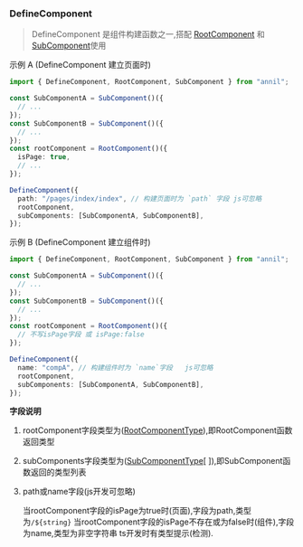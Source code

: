 ### DefineComponent

> DefineComponent 是组件构建函数之一,搭配 [RootComponent](./RootComponent.md) 和 [SubComponent](./SubComponent.md)使用

示例 A (DefineComponent 建立页面时)

```ts
import { DefineComponent, RootComponent, SubComponent } from "annil";

const SubComponentA = SubComponent()({
  // ...
});
const SubComponentB = SubComponent()({
  // ...
});
const rootComponent = RootComponent()({
  isPage: true,
  // ...
});

DefineComponent({
  path: "/pages/index/index", // 构建页面时为 `path` 字段 js可忽略
  rootComponent,
  subComponents: [SubComponentA, SubComponentB],
});
```

示例 B (DefineComponent 建立组件时)

```ts
import { DefineComponent, RootComponent, SubComponent } from "annil";

const SubComponentA = SubComponent()({
  // ...
});
const SubComponentB = SubComponent()({
  // ...
});
const rootComponent = RootComponent()({
  // 不写isPage字段 或 isPage:false
});

DefineComponent({
  name: "compA", // 构建组件时为 `name`字段   js可忽略
  rootComponent,
  subComponents: [SubComponentA, SubComponentB],
});
```

**字段说明**

1. rootComponent字段类型为([RootComponentType](../../src\api\RootComponent\RootComponentType.ts)),即RootComponent函数返回类型

2. subComponents字段类型为([SubComponentType](../../src\api\SubComponent\SubComponentType.ts)[ ]),即SubComponent函数返回的类型列表

3. path或name字段(js开发可忽略)

   当rootComponent字段的isPage为true时(页面),字段为path,类型为`/${string}`
   当rootComponent字段的isPage不存在或为false时(组件),字段为name,类型为非空字符串
   ts开发时有类型提示(检测).
